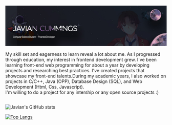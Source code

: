 <!-- Banner Section -->

![Banner](./image/Github-Banner.jpg)
<br />
<p>
  My skill set and eagerness to learn reveal a lot about me. As I progressed through education, my interest in frontend development grew. I've been learning front-end web programming for about a year by developing projects and researching best practices. I've created projects that showcase my front-end talents.During my academic years, I also worked on projects in C/C++, Java (OPP), Database Design (SQL), and Web Development (Html, Css, Javascript).<br />
 I'm willing to do a project for any intership or any open source projects :)
</p>

<!-- ![SVG](./image/bro-at-work.svg) -->
##
<div>

![Javian's GitHub stats](https://github-readme-stats.vercel.app/api?username=javianthegreek&show_icons=true&theme=radical)
  
[![Top Langs](https://github-readme-stats.vercel.app/api/top-langs/?username=javianthegreek&layout=compact)](https://github.com/javianthegreek/github-readme-stats)
</div>



